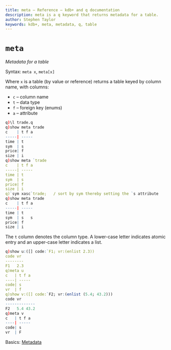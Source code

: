 ```yaml
---
title: meta – Reference – kdb+ and q documentation
description: meta is a q keyword that returns metadata for a table.
author: Stephen Taylor
keywords: kdb+, meta, metadata, q, table
---
```

# `meta`




_Metadata for a table_

Syntax: `meta x`, `meta[x]`

Where `x` is a table (by value or reference) returns a table keyed by column name, with columns:

-   `c` – column name
-   `t` – data type
-   `f` – foreign key (enums)
-   `a` – attribute

```q
q)\l trade.q
q)show meta trade
c    | t f a
-----| -----
time | t
sym  | s
price| f
size | i
q)show meta `trade
c    | t f a
-----| -----
time | t
sym  | s
price| f
size | i
q)`sym xasc`trade;   / sort by sym thereby setting the `s attribute
q)show meta trade
c    | t f a
-----| -----
time | t
sym  | s   s
price| f
size | i
```

The `t` column denotes the column type. A lower-case letter indicates atomic entry and an upper-case letter indicates a list.

```q
q)show u:([] code:`F1; vr:(enlist 2.3))
code vr
--------
F1   2.3
q)meta u
c   | t f a
----| -----
code| s
vr  | f
q)show v:([] code:`F2; vr:(enlist (5.4; 43.2)))
code vr
-------------
F2   5.4 43.2
q)meta v
c   | t f a
----| -----
code| s
vr  | F
```


<i class="far fa-hand-point-right"></i>
Basics: [Metadata](../basics/metadata.md)